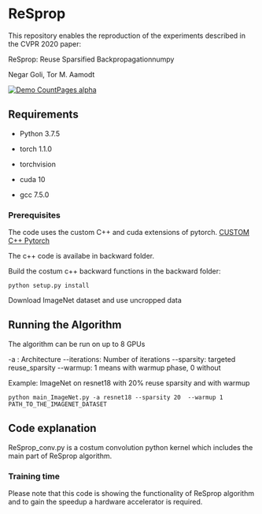 # ReSprop

This repository enables the reproduction of the experiments described in the CVPR 2020 paper:

ReSprop: Reuse Sparsified Backpropagationnumpy

Negar Goli, Tor M. Aamodt

[![Demo CountPages alpha](https://gifs.com/?source=https://storage.googleapis.com/user-uploaded-media/0928af50-fafa-4679-a8c2-5c8cc3cfb877.mp4)](https://www.youtube.com/watch?v=ek1j272iAmc)


## Requirements 

* Python 3.7.5

* torch 1.1.0

* torchvision

* cuda 10

* gcc 7.5.0

### Prerequisites

The code uses the custom C++ and cuda extensions of pytorch. 
[CUSTOM C++ Pytorch](https://pytorch.org/tutorials/advanced/cpp_extension.html) 

The c++ code is availabe in backward folder. 

Build the costum c++ backward functions in the backward folder: 

```
python setup.py install 
```

Download ImageNet dataset and use uncropped data 

## Running the Algorithm 
The algorithm can be run on up to 8 GPUs

-a : Architecture 
--iterations: Number of iterations 
--sparsity: targeted reuse_sparsity
--warmup: 1 means with warmup phase, 0 without


Example: ImageNet on resnet18 with 20% reuse sparsity and with warmup



```
python main_ImageNet.py -a resnet18 --sparsity 20  --warmup 1 PATH_TO_THE_IMAGENET_DATASET
```

## Code explanation

ReSprop_conv.py is a costum convolution python kernel which includes the main part of ReSprop algorithm. 

### Training time

Please note that this code is showing the functionality of ReSprop algorithm and to gain the speedup a hardware accelerator is required.
